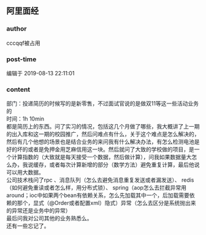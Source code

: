 ## 阿里面经
### author 
cccqqf被占用
### post-time 

编辑于  2019-08-13 22:11:01
### content 
<div class="post-topic-des nc-post-content">
 <div>
  <span style="color: rgb(25,31,37);font-weight: 400;">
   部门：投递简历的时候写的是新零售，不过面试官说的是做双11等这一些活动业务的
  </span>
  <br/>
  <span style="color: rgb(25,31,37);font-weight: 400;">
   时间：1h 10min
  </span>
  <br/>
  <span style="color: rgb(25,31,37);font-weight: 400;">
   都是简历上的东西。问了实习的情况，包括这几个月做了哪些，我大概讲了上一期的出入库和这一期的校园推广，然后问难点有什么，关于这个难点是怎么解决的，然后有几个他想的场景也是结合业务的来问我有什么解决办法，有怎么检测电池是好的坏的或者是免押金用芝麻信用这一块。然后就问了大致的学校做的项目，是一个计算指数的（大致就是每天接受一个数据，然后做计算），问我如果数据量大怎么办，我说缓存，或者每次计算新增的部分（数学方法）避免重复计算，最后他说可以用大数据。
  </span>
  <br/>
  <span style="color: rgb(25,31,37);font-weight: 400;">
   公司技术栈问了rpc 、消息队列（怎么去避免消息重复发送或者漏发送）、 redis（如何避免重读或者怎么样，用分布式锁）、 spring（aop怎么去拦截异常用around；ioc中如果两个bean有依赖关系，怎么先加载其中一个，后加载需要依赖的那个，显式（@Order或者配置xml）隐式）异常（怎么去区分是系统抛出来的异常还是业务中的异常）
  </span>
  <br/>
  <span style="color: rgb(25,31,37);font-weight: 400;">
   最后问我对公司其他的业务熟悉么。
  </span>
 </div>
 <div>
  还有一些忘记了。
  <br/>
 </div>
</div>
